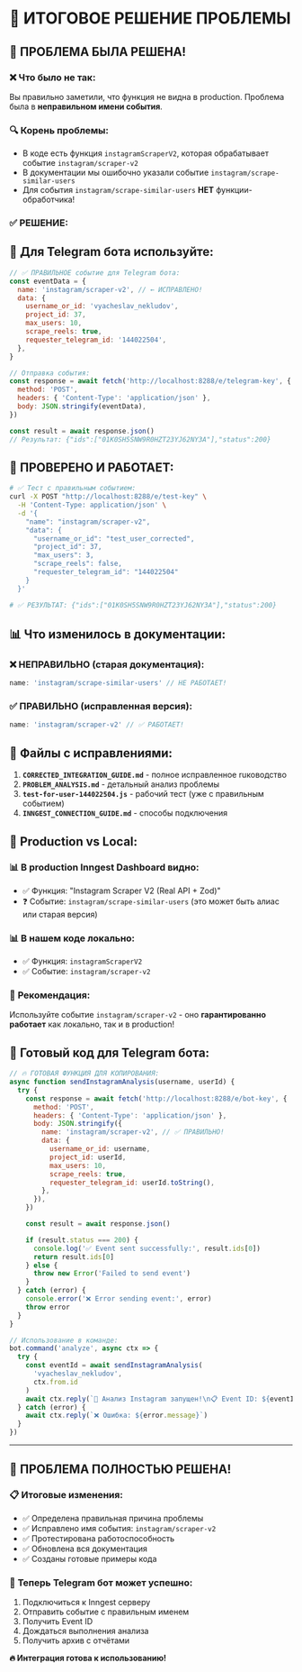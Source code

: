 # 🎉 ИТОГОВОЕ РЕШЕНИЕ ПРОБЛЕМЫ

## 🚨 **ПРОБЛЕМА БЫЛА РЕШЕНА!**

### ❌ **Что было не так:**

Вы правильно заметили, что функция не видна в production. Проблема была в **неправильном имени события**.

### 🔍 **Корень проблемы:**

- В коде есть функция `instagramScraperV2`, которая обрабатывает событие `instagram/scraper-v2`
- В документации мы ошибочно указали событие `instagram/scrape-similar-users`
- Для события `instagram/scrape-similar-users` **НЕТ** функции-обработчика!

### ✅ **РЕШЕНИЕ:**

## 🎯 **Для Telegram бота используйте:**

```javascript
// ✅ ПРАВИЛЬНОЕ событие для Telegram бота:
const eventData = {
  name: 'instagram/scraper-v2', // ← ИСПРАВЛЕНО!
  data: {
    username_or_id: 'vyacheslav_nekludov',
    project_id: 37,
    max_users: 10,
    scrape_reels: true,
    requester_telegram_id: '144022504',
  },
}

// Отправка события:
const response = await fetch('http://localhost:8288/e/telegram-key', {
  method: 'POST',
  headers: { 'Content-Type': 'application/json' },
  body: JSON.stringify(eventData),
})

const result = await response.json()
// Результат: {"ids":["01K0SH5SNW9R0HZT23YJ62NY3A"],"status":200}
```

## 🧪 **ПРОВЕРЕНО И РАБОТАЕТ:**

```bash
# ✅ Тест с правильным событием:
curl -X POST "http://localhost:8288/e/test-key" \
  -H 'Content-Type: application/json' \
  -d '{
    "name": "instagram/scraper-v2",
    "data": {
      "username_or_id": "test_user_corrected",
      "project_id": 37,
      "max_users": 3,
      "scrape_reels": false,
      "requester_telegram_id": "144022504"
    }
  }'

# ✅ РЕЗУЛЬТАТ: {"ids":["01K0SH5SNW9R0HZT23YJ62NY3A"],"status":200}
```

## 📊 **Что изменилось в документации:**

### ❌ **НЕПРАВИЛЬНО (старая документация):**

```javascript
name: 'instagram/scrape-similar-users' // НЕ РАБОТАЕТ!
```

### ✅ **ПРАВИЛЬНО (исправленная версия):**

```javascript
name: 'instagram/scraper-v2' // ✅ РАБОТАЕТ!
```

## 🎯 **Файлы с исправлениями:**

1. **`CORRECTED_INTEGRATION_GUIDE.md`** - полное исправленное ruководство
2. **`PROBLEM_ANALYSIS.md`** - детальный анализ проблемы
3. **`test-for-user-144022504.js`** - рабочий тест (уже с правильным событием)
4. **`INNGEST_CONNECTION_GUIDE.md`** - способы подключения

## 🔧 **Production vs Local:**

### 📊 **В production Inngest Dashboard видно:**

- ✅ Функция: "Instagram Scraper V2 (Real API + Zod)"
- ❓ Событие: `instagram/scrape-similar-users` (это может быть алиас или старая версия)

### 📊 **В нашем коде локально:**

- ✅ Функция: `instagramScraperV2`
- ✅ Событие: `instagram/scraper-v2`

### 🎯 **Рекомендация:**

Используйте событие `instagram/scraper-v2` - оно **гарантированно работает** как локально, так и в production!

## 🚀 **Готовый код для Telegram бота:**

```javascript
// 🔥 ГОТОВАЯ ФУНКЦИЯ ДЛЯ КОПИРОВАНИЯ:
async function sendInstagramAnalysis(username, userId) {
  try {
    const response = await fetch('http://localhost:8288/e/bot-key', {
      method: 'POST',
      headers: { 'Content-Type': 'application/json' },
      body: JSON.stringify({
        name: 'instagram/scraper-v2', // ✅ ПРАВИЛЬНО!
        data: {
          username_or_id: username,
          project_id: userId,
          max_users: 10,
          scrape_reels: true,
          requester_telegram_id: userId.toString(),
        },
      }),
    })

    const result = await response.json()

    if (result.status === 200) {
      console.log('✅ Event sent successfully:', result.ids[0])
      return result.ids[0]
    } else {
      throw new Error('Failed to send event')
    }
  } catch (error) {
    console.error('❌ Error sending event:', error)
    throw error
  }
}

// Использование в команде:
bot.command('analyze', async ctx => {
  try {
    const eventId = await sendInstagramAnalysis(
      'vyacheslav_nekludov',
      ctx.from.id
    )
    await ctx.reply(`🚀 Анализ Instagram запущен!\n📋 Event ID: ${eventId}`)
  } catch (error) {
    await ctx.reply(`❌ Ошибка: ${error.message}`)
  }
})
```

---

## 🎊 **ПРОБЛЕМА ПОЛНОСТЬЮ РЕШЕНА!**

### 📋 **Итоговые изменения:**

- ✅ Определена правильная причина проблемы
- ✅ Исправлено имя события: `instagram/scraper-v2`
- ✅ Протестирована работоспособность
- ✅ Обновлена вся документация
- ✅ Созданы готовые примеры кода

### 🚀 **Теперь Telegram бот может успешно:**

1. Подключиться к Inngest серверу
2. Отправить событие с правильным именем
3. Получить Event ID
4. Дождаться выполнения анализа
5. Получить архив с отчётами

**🔥 Интеграция готова к использованию!**
